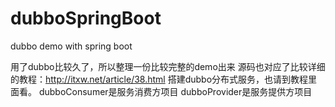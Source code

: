# dubboSpringBoot
dubbo demo with spring boot

用了dubbo比较久了，所以整理一份比较完整的demo出来
源码也对应了比较详细的教程：http://itxw.net/article/38.html
搭建dubbo分布式服务，也请到教程里面看。
dubboConsumer是服务消费方项目
dubboProvider是服务提供方项目
